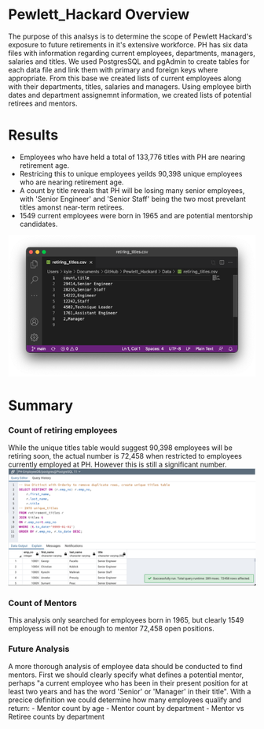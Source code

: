# Pewlett_Hackard Overview

The purpose of this analsys is to determine the scope of Pewlett Hackard's exposure to future retirements in it's extensive workforce.  PH has six data files with information regarding current employees, departments, managers, salaries and titles.  We used PostgresSQL and pgAdmin to create tables for each data file and link them with primary and foreign keys where appropriate.  From this base we created lists of current employees along with their departments, titles, salaries and managers.  Using employee birth dates and department assignemnt information, we created lists of potential retirees and mentors.
 
# Results

- Employees who have held a total of 133,776 titles with PH are nearing retirement age.
- Restricing this to unique employees yeilds 90,398 unique employees who are nearing retirement age.
- A count by title reveals that PH will be losing many senior employees, with 'Senior Engineer' and 'Senior Staff' being the two most prevelant titles amonst near-term retirees.
- 1549 current employees were born in 1965 and are potential mentorship candidates.

![Title Count](/Resources/retiring_titles.png)<br>
# Summary

### Count of retiring employees
While the unique titles table would suggest 90,398 employees will be retiring soon, the actual number is 72,458 when restricted to employees currently employed at PH.  However this is still a significant number.  
![Current Silvers](/Resources/Unique_and_current.png)<br>

### Count of Mentors
This analysis only searched for employees born in 1965, but clearly 1549 employess will not be enough to mentor 72,458 open positions.  

### Future Analysis
A more thorough analysis of employee data should be conducted to find mentors.  First we should clearly specify what defines a potential mentor, perhaps "a current employee who has been in their present position for at least two years and has the word 'Senior' or 'Manager' in their title".  With a precice definition we could determine how many employees qualify and return:
     - Mentor count by age
     - Mentor count by department
     - Mentor vs Retiree counts by department
